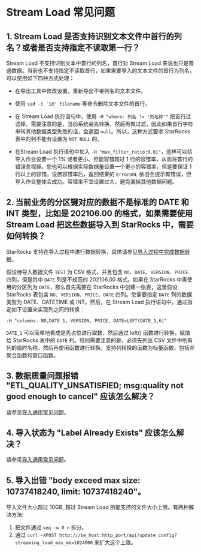 # Stream Load 常见问题

## 1. Stream Load 是否支持识别文本文件中首行的列名？或者是否支持指定不读取第一行？

Stream Load 不支持识别文本中首行的列名，首行对 Stream Load 来说也只是普通数据。当前也不支持指定不读取首行，如果需要导入的文本文件的首行为列名，可以使用如下四种方式处理：

- 在导出工具中修改设置，重新导出不带列名的文本文件。

- 使用 `sed -i '1d' filename` 等命令删除文本文件的首行。

- 在 Stream Load 执行语句中，使用 `-H "where: 列名 != '列名称'"` 把首行过滤掉。需要注意的是，当前系统会先转换、然后再做过滤，因此如果首行字符串转其他数据类型失败的话，会返回 `null`。所以，这种方式要求 StarRocks 表中的列不能有设置为 `NOT NULL` 的。

- 在Stream Load 执行语句中加入 `-H "max_filter_ratio:0.01"`，这样可以给导入作业设置一个 1% 或者更小、但能容错超过 1 行的容错率，从而将首行的错误忽视掉。您也可以根据实际数据量设置一个更小的容错率，但是要保证 1 行以上的容错。设置容错率后，返回结果的 `ErrorURL` 依旧会提示有错误，但导入作业整体会成功。容错率不宜设置过大，避免漏掉其他数据问题。

## 2. 当前业务的分区键对应的数据不是标准的 DATE 和 INT 类型，比如是 202106.00 的格式，如果需要使用 Stream Load 把这些数据导入到 StarRocks 中，需要如何转换？

StarRocks 支持在导入过程中进行数据转换，具体请参见[导入过程中完成数据转换](/loading/Etl_in_loading.md)。

假设待导入数据文件 `TEST` 为 CSV 格式，并且包含 `NO`、`DATE`、`VERSION`、`PRICE` 四列，但是其中 `DATE` 列是不规范的 202106.00 格式。如果在 StarRocks 中需使用的分区列为 `DATE`，那么首先需要在 StarRocks 中创建一张表，这里假设 StarRocks 表包含 `NO`、`VERSION`、`PRICE`、`DATE` 四列。您需要指定 `DATE` 列的数据类型为 DATE、DATETIME 或 INT。然后，在 Stream Load 执行语句中，通过指定如下设置来实现列之间的转换：

```Plain
-H "columns: NO,DATE_1, VERSION, PRICE, DATE=LEFT(DATE_1,6)"
```

`DATE_1` 可以简单地看成是先占位进行取数，然后通过 left() 函数进行转换，赋值给 StarRocks 表中的 `DATE` 列。特别需要注意的是，必须先列出 CSV 文件中所有列的临时名称，然后再使用函数进行转换。支持列转换的函数为标量函数，包括非聚合函数和窗口函数。

## 3. 数据质量问题报错 "ETL_QUALITY_UNSATISFIED; msg:quality not good enough to cancel" 应该怎么解决？

请参见[导入通用常见问题](/faq/loading/Loading_faq.md)。

## 4. 导入状态为 "Label Already Exists" 应该怎么解决？

请参见[导入通用常见问题](/faq/loading/Loading_faq.md)。

## 5. 导入出错 "body exceed max size: 10737418240, limit: 10737418240"。

导入文件大小超过 10GB, 超过 Stream Load 所能支持的文件大小上限。有两种解决方法:

1. 把文件通过 `seq -w 0 n` 拆分。
2. 通过 `curl -XPOST http:///be_host:http_port/api/update_config?streaming_load_max_mb=1024000` 来扩大这个上限。
